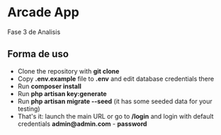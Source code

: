 # Arcade App

Fase 3 de Analisis

<!-- ## What's inside

- Adminpanel based on [CoreUI theme](https://coreui.io/): with default one admin user (_admin@admin.com/password_) and two roles
- Users/Roles/permissions management function (based on our own code similar to Spatie Roles-Permissions)
- One demo CRUD for Products management - name/description/price
- Everything that is needed for CRUDs: model+migration+controller+requests+views

From that boilerplate you can manually create more CRUDs, assign permissions etc. Or use our [online generator](https://2019.quickadminpanel.com) for this. -->

<!-- ## Screenshots

![Laravel + CoreUI screenshot 01](https://laraveldaily.com/wp-content/uploads/2019/04/Screen-Shot-2019-04-17-at-5.49.46-AM.png)

![Laravel + CoreUI screenshot 02](https://laraveldaily.com/wp-content/uploads/2019/04/Screen-Shot-2019-04-17-at-5.51.26-AM.png)

![Laravel + CoreUI screenshot 03](https://laraveldaily.com/wp-content/uploads/2019/04/Screen-Shot-2019-04-17-at-5.51.10-AM.png)

![Laravel + CoreUI screenshot 04](https://laraveldaily.com/wp-content/uploads/2019/04/Screen-Shot-2019-04-17-at-5.52.03-AM.png) -->

## Forma de uso

- Clone the repository with __git clone__
- Copy __.env.example__ file to __.env__ and edit database credentials there
- Run __composer install__
- Run __php artisan key:generate__
- Run __php artisan migrate --seed__ (it has some seeded data for your testing)
- That's it: launch the main URL or go to __/login__ and login with default credentials __admin@admin.com__ - __password__

<!-- ## License

Basically, feel free to use and re-use any way you want.

--- -->

<!-- ## More from our LaravelDaily Team

- Check out our adminpanel generator [QuickAdminPanel](https://quickadminpanel.com)
- Read our [Blog with Laravel Tutorials](https://laraveldaily.com)
- FREE E-book: [50 Laravel Quick Tips (and counting)](https://laraveldaily.com/free-e-book-40-laravel-quick-tips-and-counting/)
- Subscribe to our [YouTube channel Laravel Business](https://www.youtube.com/channel/UCTuplgOBi6tJIlesIboymGA)
- Enroll in our [Laravel Online Courses](https://laraveldaily.teachable.com/) -->

